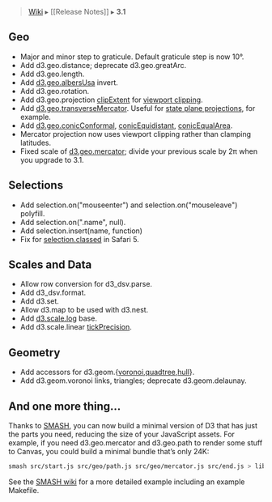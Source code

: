 > [Wiki](Home) ▸ [[Release Notes]] ▸ **3.1**

## Geo

* Major and minor step to graticule. Default graticule step is now 10°.
* Add d3.geo.distance; deprecate d3.geo.greatArc.
* Add d3.geo.length.
* Add [d3.geo.albersUsa](https://github.com/mbostock/d3/wiki/Geo-Projections#wiki-albersUsa) invert.
* Add d3.geo.rotation.
* Add d3.geo.projection [clipExtent](https://github.com/mbostock/d3/wiki/Geo-Projections#wiki-clipExtent) for [viewport clipping](http://www.jasondavies.com/maps/clip-extent/).
* Add [d3.geo.transverseMercator](https://github.com/mbostock/d3/wiki/Geo-Projections#wiki-transverseMercator). Useful for [state plane projections](http://bl.ocks.org/mbostock/5126418), for example.
* Add [d3.geo.conicConformal](https://github.com/mbostock/d3/wiki/Geo-Projections#wiki-conicConformal), [conicEquidistant](https://github.com/mbostock/d3/wiki/Geo-Projections#wiki-conicEquidistant), [conicEqualArea](https://github.com/mbostock/d3/wiki/Geo-Projections#wiki-conicEqualArea).
* Mercator projection now uses viewport clipping rather than clamping latitudes.
* Fixed scale of [d3.geo.mercator](https://github.com/mbostock/d3/wiki/Geo-Projections#wiki-mercator); divide your previous scale by 2π when you upgrade to 3.1.

## Selections

* Add selection.on("mouseenter") and selection.on("mouseleave") polyfill.
* Add selection.on(".name", null).
* Add selection.insert(name, function)
* Fix for [selection.classed](https://github.com/mbostock/d3/wiki/Selections#wiki-classed) in Safari 5.

## Scales and Data

* Allow row conversion for d3_dsv.parse.
* Add d3_dsv.format.
* Add d3.set.
* Allow d3.map to be used with d3.nest.
* Add [d3.scale.log](https://github.com/mbostock/d3/wiki/Quantitative-Scales#wiki-log) base.
* Add d3.scale.linear [tickPrecision](https://github.com/mbostock/d3/wiki/Quantitative-Scales#wiki-linear_tickPrecision).

## Geometry

* Add accessors for d3.geom.{[voronoi](https://github.com/mbostock/d3/wiki/Voronoi-Geom),[quadtree](https://github.com/mbostock/d3/wiki/Quadtree-Geom),[hull](https://github.com/mbostock/d3/wiki/Hull-Geom)}.
* Add d3.geom.voronoi links, triangles; deprecate d3.geom.delaunay.

## And one more thing…

Thanks to [SMASH](https://github.com/mbostock/smash), you can now build a minimal version of D3 that has just the parts you need, reducing the size of your JavaScript assets. For example, if you need d3.geo.mercator and d3.geo.path to render some stuff to Canvas, you could build a minimal bundle that’s only 24K:

```bash
smash src/start.js src/geo/path.js src/geo/mercator.js src/end.js > lib.js
```

See the [SMASH wiki](https://github.com/mbostock/smash/wiki) for a more detailed example including an example Makefile.